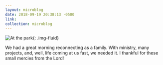 ```yaml
---
layout: microblog
date: 2018-09-19 20:38:13 -0500
link:
collection: microblog
---
```

![At the park](/images/microblog/2018-09-19_20-37-19.jpeg){: .img-fluid}

We had a great morning reconnecting as a family. With ministry, many projects, and, well, life coming at us fast, we needed it. I thankful for these small mercies from the Lord!
